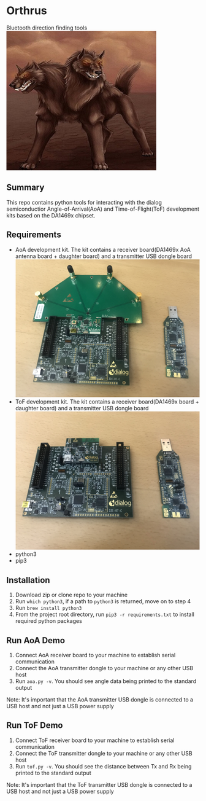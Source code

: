 # Orthrus
Bluetooth direction finding tools
![](img/orthrus.jpg)

## Summary
This repo contains python tools for interacting with the dialog semiconductior Angle-of-Arrival(AoA) and Time-of-Flight(ToF) development kits based on the DA1469x chipset.

## Requirements
- AoA development kit. The kit contains a receiver board(DA1469x AoA antenna board + daughter board) and a transmitter USB dongle board
![](img/aoa_demo_kit.jpg)
- ToF development kit. The kit contains a receiver board(DA1469x board + daughter board) and a transmitter USB dongle board
![](img/tof_demo_kit.jpg)
- python3
- pip3

## Installation
1. Download zip or clone repo to your machine
2. Run `which python3`, if a path to `python3` is returned, move on to step 4
3. Run `brew install python3`
4. From the project root directory, run `pip3 -r requirements.txt` to install required python packages

## Run AoA Demo
1. Connect AoA receiver board to your machine to establish serial communication
2. Connect the AoA transmitter dongle to your machine or any other USB host
3. Run `aoa.py -v`. You should see angle data being printed to the standard output

Note: It's important that the AoA transmitter USB dongle is connected to a USB host and not just a USB power supply

## Run ToF Demo
1. Connect ToF receiver board to your machine to establish serial communication
2. Connect the ToF transmitter dongle to your machine or any other USB host
3. Run `tof.py -v`. You should see the distance between Tx and Rx being printed to the standard output

Note: It's important that the ToF transmitter USB dongle is connected to a USB host and not just a USB power supply


